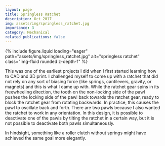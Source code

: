 ```yaml
---
layout: page
title: Springless Ratchet
description: Oct 2017
img: assets/img/springless_ratchet.jpg
importance: 3
category: Mechanical
related_publications: false
---
```



<div class="row justify-content-center">
    <div class="col-sm-6">
        {% include figure.liquid loading="eager" path="assets/img/springless_ratchet.jpg" alt="springless ratchet" class="img-fluid rounded z-depth-1" %}
    </div>
</div>

This was one of the earliest projects I did when I first started learning how to CAD and 3D print. I challenged myself to come up with a ratchet that did not rely on any sort of biasing force (like springs, cantilevers, gravity, or magnets) and this is what I came up with. While the ratchet gear spins in its freewheeling direction, the tooth on the non-locking side of the pawl pushes the locking side of the pawl back towards the ratchet gear, ready to block the ratchet gear from rotating backwards. In practice, this causes the pawl to oscillate back and forth. There are two pawls because I also wanted the ratchet to work in any orientation. In this design, it is possible to deactivate one of the pawls by tilting the ratchet in a certain way, but it is not possible to deactivate both pawls simultaneously.

In hindsight, something like a roller clutch without springs might have achieved the same goal more elegantly.

